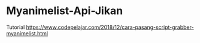 # Myanimelist-Api-Jikan

Tutorial https://www.codepelajar.com/2018/12/cara-pasang-script-grabber-myanimelist.html
